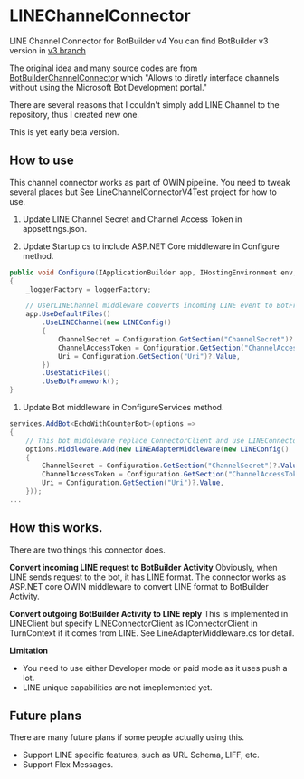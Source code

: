 # LINEChannelConnector

LINE Channel Connector for BotBuilder v4
You can find BotBuilder v3 version in [v3 branch](https://github.com/kenakamu/LINEChannelConnector/tree/v3)

The original idea and many source codes are from [BotBuilderChannelConnector](https://github.com/vossccp/BotBuilderChannelConnector/) which "Allows to diretly interface channels without using the Microsoft Bot Development portal."

There are several reasons that I couldn't simply add LINE Channel to the repository, thus I created new one.

This is yet early beta version.

## How to use
This channel connector works as part of OWIN pipeline. You need to tweak several places but See LineChannelConnectorV4Test project for how to use.

1. Update LINE Channel Secret and Channel Access Token in appsettings.json.

1. Update Startup.cs to include ASP.NET Core middleware in Configure method.

```csharp
public void Configure(IApplicationBuilder app, IHostingEnvironment env, ILoggerFactory loggerFactory)
{
    _loggerFactory = loggerFactory;

    // UserLINEChannel middleware converts incoming LINE event to BotFramework Activity
    app.UseDefaultFiles()
        .UseLINEChannel(new LINEConfig()
        {
            ChannelSecret = Configuration.GetSection("ChannelSecret")?.Value,
            ChannelAccessToken = Configuration.GetSection("ChannelAccessToken")?.Value,
            Uri = Configuration.GetSection("Uri")?.Value,
        })
        .UseStaticFiles()
        .UseBotFramework();
}
```

1. Update Bot middleware in ConfigureServices method.

```csharp
services.AddBot<EchoWithCounterBot>(options =>
{
    // This bot middleware replace ConnectorClient and use LINEConnectorClient
    options.Middleware.Add(new LINEAdapterMiddleware(new LINEConfig()
    {
        ChannelSecret = Configuration.GetSection("ChannelSecret")?.Value,
        ChannelAccessToken = Configuration.GetSection("ChannelAccessToken.Value,
        Uri = Configuration.GetSection("Uri")?.Value,
    }));
...
```

## How this works.
There are two things this connector does.

**Convert incoming LINE request to BotBuilder Activity**
Obviously, when LINE sends request to the bot, it has LINE format. The connector works as ASP.NET core OWIN middleware to convert LINE format to BotBuilder Activity.

**Convert outgoing BotBuilder Activity to LINE reply**
This is implemented in LINEClient but specify LINEConnectorClient as IConnectorClient in TurnContext if it comes from LINE. See LineAdapterMiddleware.cs for detail.

**Limitation**
- You need to use either Developer mode or paid mode as it uses push a lot.
- LINE unique capabilities are not imeplemented yet.

## Future plans
There are many future plans if some people actually using this.

- Support LINE specific features, such as URL Schema, LIFF, etc.
- Support Flex Messages.